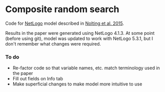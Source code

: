 # Composite random search

Code for [NetLogo](https://ccl.northwestern.edu/netlogo/) model described in [Nolting et al. 2015](https://doi.org/10.1016/j.ecocom.2015.03.002). 

Results in the paper were generated using NetLogo 4.1.3. At some point (before using git), model was updated to work with NetLogo 5.3.1, but I don't remember what changes were required.

### To do
* Re-factor code so that variable names, etc. match terminology used in the paper
* Fill out fields on Info tab
* Make superficial changes to make model more intuitive to use
